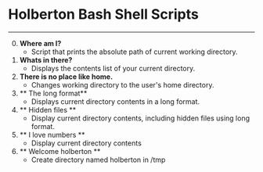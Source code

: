 # Holberton Bash Shell Scripts
---
0. **Where am I?**
   * Script that prints the absolute path of current working directory.
1. **Whats in there?**
   * Displays the contents list of your current directory.
2. **There is no place like home.**
   * Changes working directory to the user's home directory.
3. ** The long format**
   * Displays current directory contents in a long format.
4. ** Hidden files **
   * Display current directory contents, including hidden files using long format.
5. ** I love numbers **
   * Display current directory contents 
6. ** Welcome holberton **
   * Create directory named holberton in /tmp